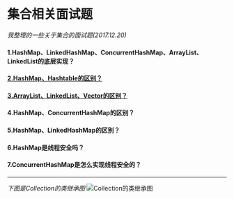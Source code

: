 # 集合相关面试题
*我整理的一些关于集合的面试题(2017.12.20)*
#### 1.HashMap、LinkedHashMap、ConcurrentHashMap、ArrayList、LinkedList的底层实现？
#### [2.HashMap、Hashtable的区别？](https://github.com/gosin1994/Collection/blob/master/items/HashMap_HashTable.md)
#### [3.ArrayList、LinkedList、Vector的区别？](https://github.com/gosin1994/Collection/blob/master/items/ArrayList_LinkedList_Vector.md)
#### 4.HashMap、ConcurrentHashMap的区别？
#### 5.HashMap、LinkedHashMap的区别？
#### 6.HashMap是线程安全吗？
#### 7.ConcurrentHashMap是怎么实现线程安全的？
----- 
*下图是Collection的类继承图*
![Collection的类继承图](http://img.my.csdn.net/uploads/201310/29/1383051173_5692.jpeg)
